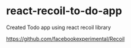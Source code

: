 # react-recoil-to-do-app
Created Todo app using react recoil library

https://github.com/facebookexperimental/Recoil
